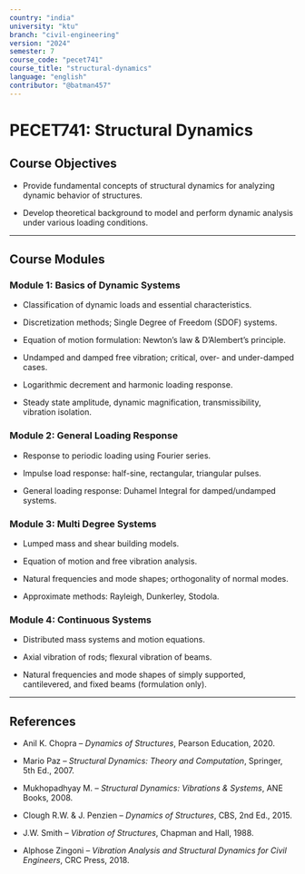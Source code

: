 ```yaml
---
country: "india"
university: "ktu"
branch: "civil-engineering"
version: "2024"
semester: 7
course_code: "pecet741"
course_title: "structural-dynamics"
language: "english"
contributor: "@batman457"
---
```


# PECET741: Structural Dynamics

## Course Objectives

- Provide fundamental concepts of structural dynamics for analyzing dynamic behavior of structures.

- Develop theoretical background to model and perform dynamic analysis under various loading conditions.

---

## Course Modules

### Module 1: Basics of Dynamic Systems

- Classification of dynamic loads and essential characteristics.

- Discretization methods; Single Degree of Freedom (SDOF) systems.

- Equation of motion formulation: Newton’s law & D’Alembert’s principle.

- Undamped and damped free vibration; critical, over- and under-damped cases.

- Logarithmic decrement and harmonic loading response.

- Steady state amplitude, dynamic magnification, transmissibility, vibration isolation.

### Module 2: General Loading Response

- Response to periodic loading using Fourier series.

- Impulse load response: half-sine, rectangular, triangular pulses.

- General loading response: Duhamel Integral for damped/undamped systems.

### Module 3: Multi Degree Systems

- Lumped mass and shear building models.

- Equation of motion and free vibration analysis.

- Natural frequencies and mode shapes; orthogonality of normal modes.

- Approximate methods: Rayleigh, Dunkerley, Stodola.

### Module 4: Continuous Systems

- Distributed mass systems and motion equations.

- Axial vibration of rods; flexural vibration of beams.

- Natural frequencies and mode shapes of simply supported, cantilevered, and fixed beams (formulation only).

---

## References

- Anil K. Chopra – *Dynamics of Structures*, Pearson Education, 2020.

- Mario Paz – *Structural Dynamics: Theory and Computation*, Springer, 5th Ed., 2007.

- Mukhopadhyay M. – *Structural Dynamics: Vibrations & Systems*, ANE Books, 2008.

- Clough R.W. & J. Penzien – *Dynamics of Structures*, CBS, 2nd Ed., 2015.

- J.W. Smith – *Vibration of Structures*, Chapman and Hall, 1988.

- Alphose Zingoni – *Vibration Analysis and Structural Dynamics for Civil Engineers*, CRC Press, 2018.
